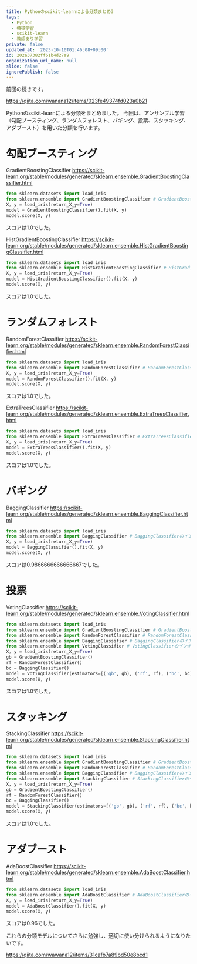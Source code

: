 ```yaml
---
title: Pythonのscikit-learnによる分類まとめ3
tags:
  - Python
  - 機械学習
  - scikit-learn
  - 教師あり学習
private: false
updated_at: '2023-10-10T01:46:08+09:00'
id: 202a37382ff61b4d27a9
organization_url_name: null
slide: false
ignorePublish: false
---
```

前回の続きです。

https://qiita.com/wanana12/items/023fe49374fd023a0b21

Pythonのscikit-learnによる分類をまとめました。
今回は、アンサンブル学習（勾配ブースティング、ランダムフォレスト、バギング、投票、スタッキング、アダブースト）を用いた分類を行います。

# 勾配ブースティング
GradientBoostingClassifier
https://scikit-learn.org/stable/modules/generated/sklearn.ensemble.GradientBoostingClassifier.html
```Python
from sklearn.datasets import load_iris
from sklearn.ensemble import GradientBoostingClassifier # GradientBoostingClassifierのインポート
X, y = load_iris(return_X_y=True)
model = GradientBoostingClassifier().fit(X, y)
model.score(X, y)
```
スコアは1.0でした。

HistGradientBoostingClassifier
https://scikit-learn.org/stable/modules/generated/sklearn.ensemble.HistGradientBoostingClassifier.html
```Python
from sklearn.datasets import load_iris
from sklearn.ensemble import HistGradientBoostingClassifier # HistGradientBoostingClassifierのインポート
X, y = load_iris(return_X_y=True)
model = HistGradientBoostingClassifier().fit(X, y)
model.score(X, y)
```
スコアは1.0でした。

# ランダムフォレスト
RandomForestClassifier
https://scikit-learn.org/stable/modules/generated/sklearn.ensemble.RandomForestClassifier.html
```Python
from sklearn.datasets import load_iris
from sklearn.ensemble import RandomForestClassifier # RandomForestClassifierのインポート
X, y = load_iris(return_X_y=True)
model = RandomForestClassifier().fit(X, y)
model.score(X, y)
```
スコアは1.0でした。

ExtraTreesClassifier
https://scikit-learn.org/stable/modules/generated/sklearn.ensemble.ExtraTreesClassifier.html
```Python
from sklearn.datasets import load_iris
from sklearn.ensemble import ExtraTreesClassifier # ExtraTreesClassifierのインポート
X, y = load_iris(return_X_y=True)
model = ExtraTreesClassifier().fit(X, y)
model.score(X, y)
```
スコアは1.0でした。

# バギング
BaggingClassifier
https://scikit-learn.org/stable/modules/generated/sklearn.ensemble.BaggingClassifier.html
```Python
from sklearn.datasets import load_iris
from sklearn.ensemble import BaggingClassifier # BaggingClassifierのインポート
X, y = load_iris(return_X_y=True)
model = BaggingClassifier().fit(X, y)
model.score(X, y)
```
スコアは0.9866666666666667でした。

# 投票
VotingClassifier
https://scikit-learn.org/stable/modules/generated/sklearn.ensemble.VotingClassifier.html
```Python
from sklearn.datasets import load_iris
from sklearn.ensemble import GradientBoostingClassifier # GradientBoostingClassifierのインポート
from sklearn.ensemble import RandomForestClassifier # RandomForestClassifierのインポート
from sklearn.ensemble import BaggingClassifier # BaggingClassifierのインポート
from sklearn.ensemble import VotingClassifier # VotingClassifierのインポート
X, y = load_iris(return_X_y=True)
gb = GradientBoostingClassifier()
rf = RandomForestClassifier()
bc = BaggingClassifier()
model = VotingClassifier(estimators=[('gb', gb), ('rf', rf), ('bc', bc)]).fit(X, y)
model.score(X, y)
```
スコアは1.0でした。

# スタッキング
StackingClassifier
https://scikit-learn.org/stable/modules/generated/sklearn.ensemble.StackingClassifier.html
```Python
from sklearn.datasets import load_iris
from sklearn.ensemble import GradientBoostingClassifier # GradientBoostingClassifierのインポート
from sklearn.ensemble import RandomForestClassifier # RandomForestClassifierのインポート
from sklearn.ensemble import BaggingClassifier # BaggingClassifierのインポート
from sklearn.ensemble import StackingClassifier # StackingClassifierのインポート
X, y = load_iris(return_X_y=True)
gb = GradientBoostingClassifier()
rf = RandomForestClassifier()
bc = BaggingClassifier()
model = StackingClassifier(estimators=[('gb', gb), ('rf', rf), ('bc', bc)]).fit(X, y)
model.score(X, y)
```
スコアは1.0でした。

# アダブースト
AdaBoostClassifier
https://scikit-learn.org/stable/modules/generated/sklearn.ensemble.AdaBoostClassifier.html
```Python
from sklearn.datasets import load_iris
from sklearn.ensemble import AdaBoostClassifier # AdaBoostClassifierのインポート
X, y = load_iris(return_X_y=True)
model = AdaBoostClassifier().fit(X, y)
model.score(X, y)
```
スコアは0.96でした。

これらの分類モデルについてさらに勉強し、適切に使い分けられるようになりたいです。

https://qiita.com/wawana12/items/31cafb7a89bd50e8bcd1
